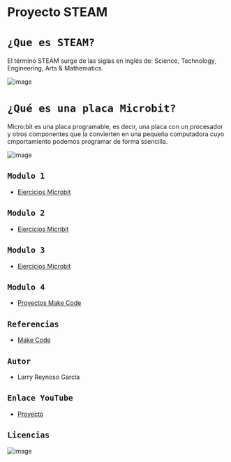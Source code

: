 # Proyecto STEAM
# `¿Que es STEAM?`
 El término STEAM surge de las siglas en inglés de:  Science, Technology, Engineering, Arts & Mathematics.
 
![image](https://user-images.githubusercontent.com/114906861/205579505-31a92aeb-b9d9-4841-955c-9e03eef3f28c.jpg)
 
# `¿Qué es una placa Microbit?`
Micro:bit es una placa programable, es decir, una placa con un procesador y otros componentes que la convierten en una pequeña computadora cuyo cmportamiento podemos programar de forma ssencilla. 

![image](https://user-images.githubusercontent.com/114906861/204753309-7a2300b4-1c58-4105-bba7-992b69ef9c70.jpeg)

## `Modulo 1`
- [Ejercicios Microbit](modulo1/modulo1.md)

## `Modulo 2`

- [Ejercicios Micribit](modulo2/modulo2.md)

## `Modulo 3` 

- [Ejercicios Microbit](modulo3/modulo3.md)

## `Modulo 4`

- [Proyectos Make Code](modulo4/modulo4.md)

## `Referencias`

- [Make Code](https://makecode.microbit.org/#)

## `Autor`

- Larry Reynoso García

## `Enlace YouTube`

- [Proyecto](https://youtu.be/zRaLwDhDUmE)

## `Licencias`

![image](https://user-images.githubusercontent.com/114906861/204998525-45010829-3915-4ba0-aa7e-0ffe2b0f0eb9.PNG)
